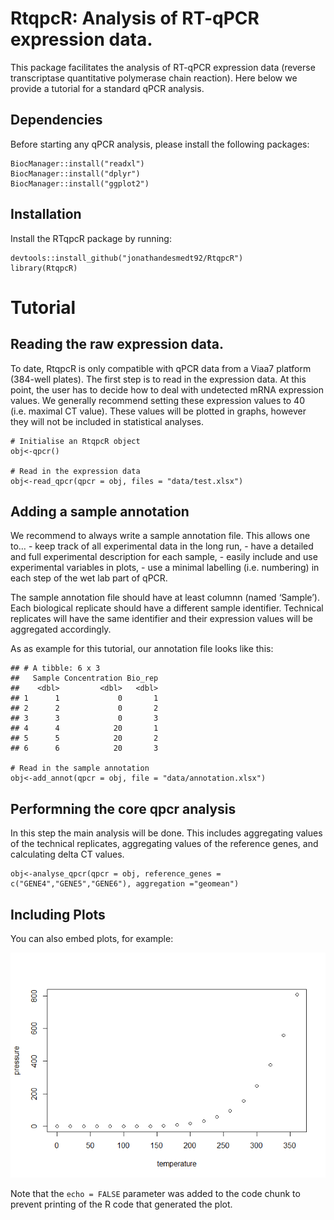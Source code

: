 RtqpcR: Analysis of RT-qPCR expression data.
============================================

This package facilitates the analysis of RT-qPCR expression data
(reverse transcriptase quantitative polymerase chain reaction). Here
below we provide a tutorial for a standard qPCR analysis.

Dependencies
------------

Before starting any qPCR analysis, please install the following
packages:

    BiocManager::install("readxl")
    BiocManager::install("dplyr")
    BiocManager::install("ggplot2")

Installation
------------

Install the RTqpcR package by running:

    devtools::install_github("jonathandesmedt92/RtqpcR")
    library(RtqpcR)

Tutorial
========

Reading the raw expression data.
--------------------------------

To date, RtqpcR is only compatible with qPCR data from a Viaa7 platform
(384-well plates). The first step is to read in the expression data. At
this point, the user has to decide how to deal with undetected mRNA
expression values. We generally recommend setting these expression
values to 40 (i.e. maximal CT value). These values will be plotted in
graphs, however they will not be included in statistical analyses.

    # Initialise an RtqpcR object
    obj<-qpcr()

    # Read in the expression data
    obj<-read_qpcr(qpcr = obj, files = "data/test.xlsx")

Adding a sample annotation
--------------------------

We recommend to always write a sample annotation file. This allows one
to… - keep track of all experimental data in the long run, - have a
detailed and full experimental description for each sample, - easily
include and use experimental variables in plots, - use a minimal
labelling (i.e. numbering) in each step of the wet lab part of qPCR.

The sample annotation file should have at least columnn (named
‘Sample’). Each biological replicate should have a different sample
identifier. Technical replicates will have the same identifier and their
expression values will be aggregated accordingly.

As as example for this tutorial, our annotation file looks like this:

    ## # A tibble: 6 x 3
    ##   Sample Concentration Bio_rep
    ##    <dbl>         <dbl>   <dbl>
    ## 1      1             0       1
    ## 2      2             0       2
    ## 3      3             0       3
    ## 4      4            20       1
    ## 5      5            20       2
    ## 6      6            20       3

    # Read in the sample annotation
    obj<-add_annot(qpcr = obj, file = "data/annotation.xlsx")

Performning the core qpcr analysis
----------------------------------

In this step the main analysis will be done. This includes aggregating
values of the technical replicates, aggregating values of the reference
genes, and calculating delta CT values.

    obj<-analyse_qpcr(qpcr = obj, reference_genes = c("GENE4","GENE5","GENE6"), aggregation ="geomean")

Including Plots
---------------

You can also embed plots, for example:

![](README_files/figure-markdown_strict/pressure-1.png)

Note that the `echo = FALSE` parameter was added to the code chunk to
prevent printing of the R code that generated the plot.
